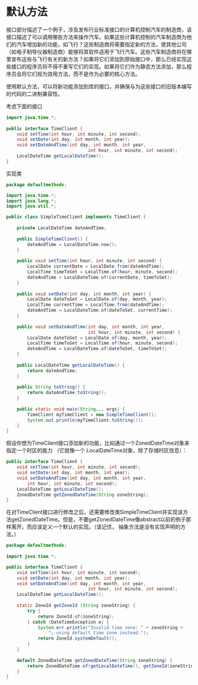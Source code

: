 # 默认方法

接口部分描述了一个例子，涉及发布行业标准接口的计算机控制汽车的制造商，该接口描述了可以调用哪些方法来操作汽车。如果这些计算机控制的汽车制造商为他们的汽车增加新的功能，如飞行？这些制造商将需要指定新的方法，使其他公司（如电子制导仪器制造商）能够将其软件适用于飞行汽车。这些汽车制造商将在哪里宣布这些与飞行有关的新方法？如果将它们添加到原始接口中，那么已经实现这些接口的程序员将不得不重写它们的实现。如果将它们作为静态方法添加，那么程序员会将它们视为效用方法，而不是作为必要的核心方法。

使用默认方法，可以将新功能添加到库的接口，并确保与为这些接口的旧版本编写的代码的二进制兼容性。

考虑下面的接口

```java
import java.time.*; 
 
public interface TimeClient {
    void setTime(int hour, int minute, int second);
    void setDate(int day, int month, int year);
    void setDateAndTime(int day, int month, int year,
                               int hour, int minute, int second);
    LocalDateTime getLocalDateTime();
}
```

实现类

```java
package defaultmethods;

import java.time.*;
import java.lang.*;
import java.util.*;

public class SimpleTimeClient implements TimeClient {
    
    private LocalDateTime dateAndTime;
    
    public SimpleTimeClient() {
        dateAndTime = LocalDateTime.now();
    }
    
    public void setTime(int hour, int minute, int second) {
        LocalDate currentDate = LocalDate.from(dateAndTime);
        LocalTime timeToSet = LocalTime.of(hour, minute, second);
        dateAndTime = LocalDateTime.of(currentDate, timeToSet);
    }
    
    public void setDate(int day, int month, int year) {
        LocalDate dateToSet = LocalDate.of(day, month, year);
        LocalTime currentTime = LocalTime.from(dateAndTime);
        dateAndTime = LocalDateTime.of(dateToSet, currentTime);
    }
    
    public void setDateAndTime(int day, int month, int year,
                               int hour, int minute, int second) {
        LocalDate dateToSet = LocalDate.of(day, month, year);
        LocalTime timeToSet = LocalTime.of(hour, minute, second); 
        dateAndTime = LocalDateTime.of(dateToSet, timeToSet);
    }
    
    public LocalDateTime getLocalDateTime() {
        return dateAndTime;
    }
    
    public String toString() {
        return dateAndTime.toString();
    }
    
    public static void main(String... args) {
        TimeClient myTimeClient = new SimpleTimeClient();
        System.out.println(myTimeClient.toString());
    }
}
```

假设你想为TimeClient接口添加新的功能，比如通过一个ZonedDateTime对象来指定一个时区的能力 （它就像一个 LocalDateTime对象，除了存储时区信息）：

```java
public interface TimeClient {
    void setTime(int hour, int minute, int second);
    void setDate(int day, int month, int year);
    void setDateAndTime(int day, int month, int year,
        int hour, int minute, int second);
    LocalDateTime getLocalDateTime();                           
    ZonedDateTime getZonedDateTime(String zoneString);
}
```

在对TimeClient接口进行修改之后，还需要修改类SimpleTimeClient并实现该方法getZonedDateTime。但是，不要getZonedDateTime像abstract以前的例子那样离开，而应该定义一个默认的实现。（请记住， 抽象方法是没有实现声明的方法。）

```java
package defaultmethods;
 
import java.time.*;

public interface TimeClient {
    void setTime(int hour, int minute, int second);
    void setDate(int day, int month, int year);
    void setDateAndTime(int day, int month, int year,
                               int hour, int minute, int second);
    LocalDateTime getLocalDateTime();
    
    static ZoneId getZoneId (String zoneString) {
        try {
            return ZoneId.of(zoneString);
        } catch (DateTimeException e) {
            System.err.println("Invalid time zone: " + zoneString +
                "; using default time zone instead.");
            return ZoneId.systemDefault();
        }
    }
        
    default ZonedDateTime getZonedDateTime(String zoneString) {
        return ZonedDateTime.of(getLocalDateTime(), getZoneId(zoneString));
    }
}
```